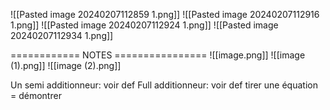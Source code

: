 ![[Pasted image 20240207112859 1.png]]
![[Pasted image 20240207112916 1.png]]
![[Pasted image 20240207112924 1.png]]
![[Pasted image 20240207112934 1.png]]

============ NOTES ================
![[image.png]]
![[image (1).png]]
![[image (2).png]]



Un semi additionneur: voir def
Full additionneur: voir def
tirer une équation = démontrer 